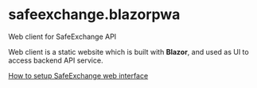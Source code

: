 # safeexchange.blazorpwa
Web client for SafeExchange API

Web client is a static website which is built with **Blazor**, and used as UI to access backend API service.

[How to setup SafeExchange web interface](https://github.com/yury-opolev/safeexchange.blazorpwa/wiki/How-to-setup-SafeExchange-web-interface)
